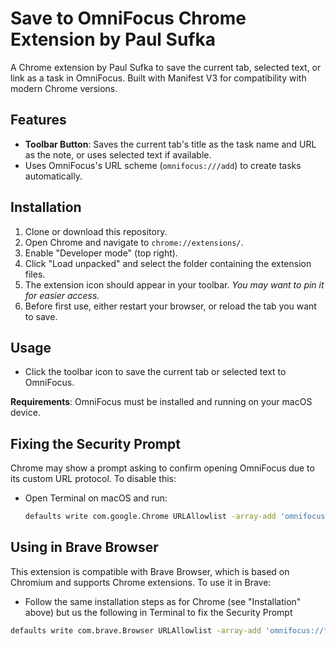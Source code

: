 # Save to OmniFocus Chrome Extension by Paul Sufka

A Chrome extension by Paul Sufka to save the current tab, selected text, or link as a task in OmniFocus. Built with Manifest V3 for compatibility with modern Chrome versions.

## Features
- **Toolbar Button**: Saves the current tab's title as the task name and URL as the note, or uses selected text if available.
- Uses OmniFocus's URL scheme (`omnifocus:///add`) to create tasks automatically.

## Installation
1. Clone or download this repository.
2. Open Chrome and navigate to `chrome://extensions/`.
3. Enable "Developer mode" (top right).
4. Click "Load unpacked" and select the folder containing the extension files.
5. The extension icon should appear in your toolbar. _You may want to pin it for easier access._ 
6. Before first use, either restart your browser, or reload the tab you want to save.

## Usage
- Click the toolbar icon to save the current tab or selected text to OmniFocus.

**Requirements**: OmniFocus must be installed and running on your macOS device.

## Fixing the Security Prompt
Chrome may show a prompt asking to confirm opening OmniFocus due to its custom URL protocol. To disable this:
- Open Terminal on macOS and run:
  ```bash
  defaults write com.google.Chrome URLAllowlist -array-add 'omnifocus://*'

## Using in Brave Browser
This extension is compatible with Brave Browser, which is based on Chromium and supports Chrome extensions. To use it in Brave:
- Follow the same installation steps as for Chrome (see "Installation" above) but us the following in Terminal to fix the Security Prompt
```bash
defaults write com.brave.Browser URLAllowlist -array-add 'omnifocus://*'
